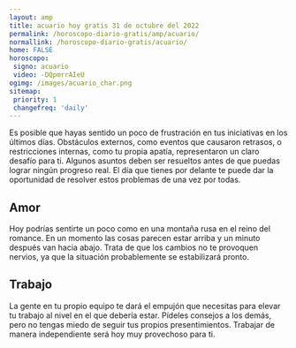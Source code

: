 ```yaml
---
layout: amp
title: acuario hoy gratis 31 de octubre del 2022 
permalink: /horoscopo-diario-gratis/amp/acuario/
normallink: /horoscopo-diario-gratis/acuario/
home: FALSE
horoscopo:
 signo: acuario
 video: -DQpmrrAIeU
ogimg: /images/acuario_char.png
sitemap:
 priority: 1
 changefreq: 'daily'
---
```



Es posible que hayas sentido un poco de frustración en tus iniciativas en los últimos días. Obstáculos externos, como eventos que causaron retrasos, o restricciones internas, como tu propia apatía, representaron un claro desafío para ti. Algunos asuntos deben ser resueltos antes de que puedas lograr ningún progreso real. El día que tienes por delante te puede dar la oportunidad de resolver estos problemas de una vez por todas.

## Amor

Hoy podrías sentirte un poco como en una montaña rusa en el reino del romance. En un momento las cosas parecen estar arriba y un minuto después van hacia abajo. Trata de que los cambios no te provoquen nervios, ya que la situación probablemente se estabilizará pronto.

## Trabajo

La gente en tu propio equipo te dará el empujón que necesitas para elevar tu trabajo al nivel en el que debería estar. Pídeles consejos a los demás, pero no tengas miedo de seguir tus propios presentimientos. Trabajar de manera independiente será hoy muy provechoso para ti.